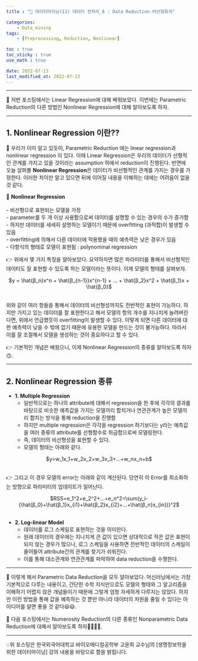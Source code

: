 ```yaml
---
title : "🧩 데이터마이닝(13) 데이터 전처리_6 : Data Reduction-비선형회귀"

categories:
    - Data_mining
tags:
    - [Preprocessing, Reduction, Nonlinear]

toc : true
toc_sticky : true 
use_math : true  

date: 2022-07-13
last_modified_at: 2022-07-13 
---  
```

  
* * *  

🧩 저번 포스팅에서는 Linear Regression에 대해 배워보았다. 이번에는 Parametric Reduction의 다른 방법인 Nonlinear Regression에 대해 알아보도록 하자.  

* * *  
## 1. Nonlinear Regression 이란??  

🧩 우리가 이미 알고 있듯이, <a>Parametric Reduction</a> 에는 linear regression과 nonlinear regression 이 있다. 이때 Linear Regression은 우리의 데이터가 선형적인 관계를 가지고 있을 것이라는 assumption 하에서 reduction이 진행된다. 반면에 오늘 살펴볼 <a><b>Nonlinear Regression</b></a>은 데이터가 비선형적인 관계를 가지는 경우를 가정한다. 이러한 차이만 알고 있으면 뒤에 이어질 내용을 이해하는 데에는 어려움이 없을 것 같다.<br>  
 
📝 <b>Nonlinear Regression</b><br>  
    - <a>비선형</a>으로 표현되는 모델을 가정  
    - parameter를 <a>두 개 이상</a> 사용함으로써 데이터를 설명할 수 있는 경우의 수가 증가함  
    - 하지만 데이터를 세세히 설명하는 모델이기 때문에 <a>overfitting</a> (과적합)이 발생할 수 있음  
    - overfitting에 의해서 <a>다른 데이터</a>에 적용했을 때의 예측력은 낮은 경우가 있음  
    - <a>다항식</a>의 형태로 모델이 표현됨 : polynominal regression  

👉 위에서 몇 가지 특징을 알아보았다. 요약하자면 많은 파라미터를 통해서 비선형적인 데이터도 잘 표현할 수 있도록 하는 모델이라는 뜻이다. 이제 모델의 형태를 살펴보자.<br>  

<center>$y = \hat{β_n}x^n + \hat{β_{n-1}}x^{n-1} + ... + \hat{β_2}x^2 + \hat{β_1}x + \hat{β_0}$</center><br>  

위와 같이 여러 항들을 통해서 데이터의 비선형성까지도 전반적인 표현이 가능하다. 하지만 가지고 있는 데이터를 잘 표현한다고 해서 모델의 항의 개수를 지나치게 늘려버린다면, 위에서 언급했듯이 overfitting이 발생할 수 있다. 이렇게 되면 다른 데이터에 대한 예측력이 낮을 수 밖에 없기 때문에 유용한 모델을 만드는 것이 불가능하다. 따라서 이를 잘 조절해서 모델을 생성하는 것이 중요하다고 할 수 있다.  

👉 기본적인 개념은 배웠으니, 이제 Nonlinear Regression의 종류를 알아보도록 하자🙃.  

* * *  

## 2. Nonlinear Regression 종류  

- <b>1. Multiple Regression</b><br>  
    - 일반적으로는 하나의 attribute에 대해서 regression을 한 후에 각각의 결과를 바탕으로 비슷한 예측값을 가지는 모델끼리 합치거나 연관관계가 높은 모델끼리 합치는 방식을 통해 reduction을 진행함  
    - 하지만 multiple regression은 각각을 regression 하기보다는 y라는 예측값을 여러 종류의 attribute를 선형함수로 취급함으로써 모델링한다.  
    - 즉, 데이터의 비선형성을 표현할 수 있다.  
    - 모델의 형태는 아래와 같다.<br>  

<center>$y=w_1x_1+w_2x_2+w_3x_3+...+w_nx_n+b$</center><br>  

👉 그리고 이 경우 모델의 error는 아래와 같이 계산된다. 당연히 이 Error를 최소화하는 방향으로 파라미터의 업데이트가 일어난다.<br>  


<center>$RSS=e_1^2+e_2^2+...+e_n^2=\sum(y_i-(\hat{β_0}+\hat{β_1}x_{i1}+\hat{β_2}x_{i2}+...+\hat{β_n}x_{in}))^2$</center><br>  

- <b>2. Log-linear Model</b><br>  
    - 데이터를 로그 스케일로 표현하는 것을 의미한다.  
    - 원래 데이터의 경우에는 지나치게 큰 값이 있으면 상대적으로 작은 값은 표현이 되지 않는 경우가 많으나, 로그 스케일을 사용하면 전반적인 데이터의 스케일이 줄어들어 attribute간의 관계를 찾기가 쉬워진다.  
    - 이를 통해 대소관계와 연관관계를 파악하여 data reduction을 수행한다.<br>  

* * *  

🧩 이렇게 해서 Parametric Data Reduction을 모두 알아보았다. 머신러닝에서는 가장 기본적으로 다루는 내용이고, 간단한 수학 지식만으로도 모델의 형태와 그 알고리즘을 이해하기 어렵지 않은 개념들이기 때문에 그렇게 엄청 자세하게 다루지는 않았다. 하지만 이런 방법을 통해 값을 예측하는 것 뿐만 아니라 데이터의 차원을 줄일 수 있다는 아이디어를 알면 좋을 것 같다😃😃.  

🧩 다음 포스팅에서는 Numerosity Reduction의 다른 종류인 <a>Nonparametric Data Reduction</a>에 대해서 알아보도록 하자🏃‍♂️🏃‍♂️.  

* * *  
    
<div style="text-align: left">💡위 포스팅은 한국외국어대학교 바이오메디컬공학부 고윤희 교수님의 [생명정보학을 위한 데이터마이닝] 강의 내용을 바탕으로 함을 밝힙니다.</div>
